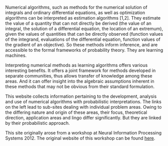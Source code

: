 Numerical algorithms, such as methods for the numerical solution of integrals
and ordinary differential equations, as well as optimization algorithms can be
interpreted as estimation algorithms [1,2]. They estimate the value of a
quantity that can not directly be derived (the value of an integral, the
solution of a differential equation, the location of an extremum), given the
values of quantities that can be directly observed (function values of the
integrand, evaluations of the differential equation, function values of the
gradient of an objective). So these methods inform inference, and are
accessible to the formal frameworks of probability theory. They are learning
machines.

Interpreting numerical methods as learning algorithms offers various
interesting benefits. It offers a joint framework for methods developed in
separate communities, thus allows transfer of knowledge among these areas. And
it can offer insight into the algebraic assumptions inherent in these methods
that may not be obvious from their standard formulation.

This website collects information pertaining to the development, analysis and
use of numerical algorithms with probabilistic interpretations. The links on
the left lead to sub-sites dealing with individual problem areas. Owing to the
differing nature and origin of these areas, their focus, theoretical direction,
application areas and lingo differ significantly. But they are linked by their
probabilistic approach.

This site originally arose from a workshop at Neural Information Processing
Systems 2012. The original website of this workshop can be found
[here](http://www.probabilistic-numerics.org/index_workshop.html).

